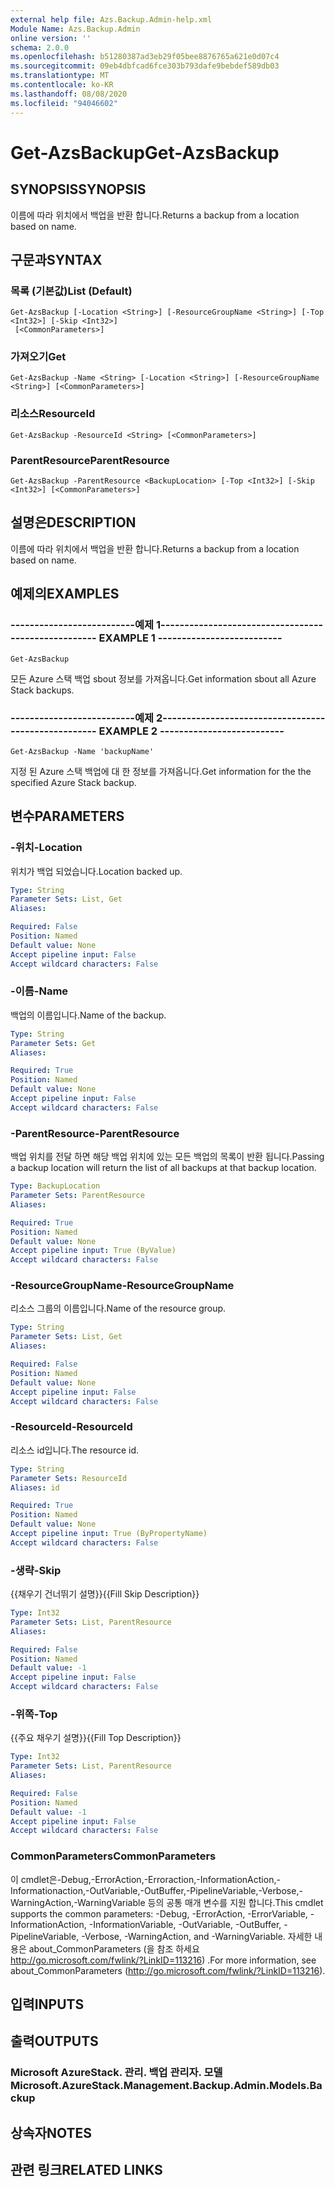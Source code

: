 ```yaml
---
external help file: Azs.Backup.Admin-help.xml
Module Name: Azs.Backup.Admin
online version: ''
schema: 2.0.0
ms.openlocfilehash: b51280387ad3eb29f05bee8876765a621e0d07c4
ms.sourcegitcommit: 09eb4dbfcad6fce303b793dafe9bebdef589db03
ms.translationtype: MT
ms.contentlocale: ko-KR
ms.lasthandoff: 08/08/2020
ms.locfileid: "94046602"
---
```

# <span data-ttu-id="16009-101">Get-AzsBackup</span><span class="sxs-lookup"><span data-stu-id="16009-101">Get-AzsBackup</span></span>

## <span data-ttu-id="16009-102">SYNOPSIS</span><span class="sxs-lookup"><span data-stu-id="16009-102">SYNOPSIS</span></span>
<span data-ttu-id="16009-103">이름에 따라 위치에서 백업을 반환 합니다.</span><span class="sxs-lookup"><span data-stu-id="16009-103">Returns a backup from a location based on name.</span></span>

## <span data-ttu-id="16009-104">구문과</span><span class="sxs-lookup"><span data-stu-id="16009-104">SYNTAX</span></span>

### <span data-ttu-id="16009-105">목록 (기본값)</span><span class="sxs-lookup"><span data-stu-id="16009-105">List (Default)</span></span>
```
Get-AzsBackup [-Location <String>] [-ResourceGroupName <String>] [-Top <Int32>] [-Skip <Int32>]
 [<CommonParameters>]
```

### <span data-ttu-id="16009-106">가져오기</span><span class="sxs-lookup"><span data-stu-id="16009-106">Get</span></span>
```
Get-AzsBackup -Name <String> [-Location <String>] [-ResourceGroupName <String>] [<CommonParameters>]
```

### <span data-ttu-id="16009-107">리소스</span><span class="sxs-lookup"><span data-stu-id="16009-107">ResourceId</span></span>
```
Get-AzsBackup -ResourceId <String> [<CommonParameters>]
```

### <span data-ttu-id="16009-108">ParentResource</span><span class="sxs-lookup"><span data-stu-id="16009-108">ParentResource</span></span>
```
Get-AzsBackup -ParentResource <BackupLocation> [-Top <Int32>] [-Skip <Int32>] [<CommonParameters>]
```

## <span data-ttu-id="16009-109">설명은</span><span class="sxs-lookup"><span data-stu-id="16009-109">DESCRIPTION</span></span>
<span data-ttu-id="16009-110">이름에 따라 위치에서 백업을 반환 합니다.</span><span class="sxs-lookup"><span data-stu-id="16009-110">Returns a backup from a location based on name.</span></span>

## <span data-ttu-id="16009-111">예제의</span><span class="sxs-lookup"><span data-stu-id="16009-111">EXAMPLES</span></span>

### <span data-ttu-id="16009-112">--------------------------예제 1--------------------------</span><span class="sxs-lookup"><span data-stu-id="16009-112">-------------------------- EXAMPLE 1 --------------------------</span></span>
```
Get-AzsBackup
```

<span data-ttu-id="16009-113">모든 Azure 스택 백업 sbout 정보를 가져옵니다.</span><span class="sxs-lookup"><span data-stu-id="16009-113">Get information sbout all Azure Stack backups.</span></span>

### <span data-ttu-id="16009-114">--------------------------예제 2--------------------------</span><span class="sxs-lookup"><span data-stu-id="16009-114">-------------------------- EXAMPLE 2 --------------------------</span></span>
```
Get-AzsBackup -Name 'backupName'
```

<span data-ttu-id="16009-115">지정 된 Azure 스택 백업에 대 한 정보를 가져옵니다.</span><span class="sxs-lookup"><span data-stu-id="16009-115">Get information for the the specified Azure Stack backup.</span></span>

## <span data-ttu-id="16009-116">변수</span><span class="sxs-lookup"><span data-stu-id="16009-116">PARAMETERS</span></span>

### <span data-ttu-id="16009-117">-위치</span><span class="sxs-lookup"><span data-stu-id="16009-117">-Location</span></span>
<span data-ttu-id="16009-118">위치가 백업 되었습니다.</span><span class="sxs-lookup"><span data-stu-id="16009-118">Location backed up.</span></span>

```yaml
Type: String
Parameter Sets: List, Get
Aliases: 

Required: False
Position: Named
Default value: None
Accept pipeline input: False
Accept wildcard characters: False
```

### <span data-ttu-id="16009-119">-이름</span><span class="sxs-lookup"><span data-stu-id="16009-119">-Name</span></span>
<span data-ttu-id="16009-120">백업의 이름입니다.</span><span class="sxs-lookup"><span data-stu-id="16009-120">Name of the backup.</span></span>

```yaml
Type: String
Parameter Sets: Get
Aliases: 

Required: True
Position: Named
Default value: None
Accept pipeline input: False
Accept wildcard characters: False
```

### <span data-ttu-id="16009-121">-ParentResource</span><span class="sxs-lookup"><span data-stu-id="16009-121">-ParentResource</span></span>
<span data-ttu-id="16009-122">백업 위치를 전달 하면 해당 백업 위치에 있는 모든 백업의 목록이 반환 됩니다.</span><span class="sxs-lookup"><span data-stu-id="16009-122">Passing a backup location will return the list of all backups at that backup location.</span></span>

```yaml
Type: BackupLocation
Parameter Sets: ParentResource
Aliases: 

Required: True
Position: Named
Default value: None
Accept pipeline input: True (ByValue)
Accept wildcard characters: False
```

### <span data-ttu-id="16009-123">-ResourceGroupName</span><span class="sxs-lookup"><span data-stu-id="16009-123">-ResourceGroupName</span></span>
<span data-ttu-id="16009-124">리소스 그룹의 이름입니다.</span><span class="sxs-lookup"><span data-stu-id="16009-124">Name of the resource group.</span></span>

```yaml
Type: String
Parameter Sets: List, Get
Aliases: 

Required: False
Position: Named
Default value: None
Accept pipeline input: False
Accept wildcard characters: False
```

### <span data-ttu-id="16009-125">-ResourceId</span><span class="sxs-lookup"><span data-stu-id="16009-125">-ResourceId</span></span>
<span data-ttu-id="16009-126">리소스 id입니다.</span><span class="sxs-lookup"><span data-stu-id="16009-126">The resource id.</span></span>

```yaml
Type: String
Parameter Sets: ResourceId
Aliases: id

Required: True
Position: Named
Default value: None
Accept pipeline input: True (ByPropertyName)
Accept wildcard characters: False
```

### <span data-ttu-id="16009-127">-생략</span><span class="sxs-lookup"><span data-stu-id="16009-127">-Skip</span></span>
<span data-ttu-id="16009-128">{{채우기 건너뛰기 설명}}</span><span class="sxs-lookup"><span data-stu-id="16009-128">{{Fill Skip Description}}</span></span>

```yaml
Type: Int32
Parameter Sets: List, ParentResource
Aliases: 

Required: False
Position: Named
Default value: -1
Accept pipeline input: False
Accept wildcard characters: False
```

### <span data-ttu-id="16009-129">-위쪽</span><span class="sxs-lookup"><span data-stu-id="16009-129">-Top</span></span>
<span data-ttu-id="16009-130">{{주요 채우기 설명}}</span><span class="sxs-lookup"><span data-stu-id="16009-130">{{Fill Top Description}}</span></span>

```yaml
Type: Int32
Parameter Sets: List, ParentResource
Aliases: 

Required: False
Position: Named
Default value: -1
Accept pipeline input: False
Accept wildcard characters: False
```

### <span data-ttu-id="16009-131">CommonParameters</span><span class="sxs-lookup"><span data-stu-id="16009-131">CommonParameters</span></span>
<span data-ttu-id="16009-132">이 cmdlet은-Debug,-ErrorAction,-Erroraction,-InformationAction,-Informationaction,-OutVariable,-OutBuffer,-PipelineVariable,-Verbose,-WarningAction,-WarningVariable 등의 공통 매개 변수를 지원 합니다.</span><span class="sxs-lookup"><span data-stu-id="16009-132">This cmdlet supports the common parameters: -Debug, -ErrorAction, -ErrorVariable, -InformationAction, -InformationVariable, -OutVariable, -OutBuffer, -PipelineVariable, -Verbose, -WarningAction, and -WarningVariable.</span></span> <span data-ttu-id="16009-133">자세한 내용은 about_CommonParameters (을 참조 하세요 http://go.microsoft.com/fwlink/?LinkID=113216) .</span><span class="sxs-lookup"><span data-stu-id="16009-133">For more information, see about_CommonParameters (http://go.microsoft.com/fwlink/?LinkID=113216).</span></span>

## <span data-ttu-id="16009-134">입력</span><span class="sxs-lookup"><span data-stu-id="16009-134">INPUTS</span></span>

## <span data-ttu-id="16009-135">출력</span><span class="sxs-lookup"><span data-stu-id="16009-135">OUTPUTS</span></span>

### <span data-ttu-id="16009-136">Microsoft AzureStack. 관리. 백업 관리자. 모델</span><span class="sxs-lookup"><span data-stu-id="16009-136">Microsoft.AzureStack.Management.Backup.Admin.Models.Backup</span></span>

## <span data-ttu-id="16009-137">상속자</span><span class="sxs-lookup"><span data-stu-id="16009-137">NOTES</span></span>

## <span data-ttu-id="16009-138">관련 링크</span><span class="sxs-lookup"><span data-stu-id="16009-138">RELATED LINKS</span></span>

